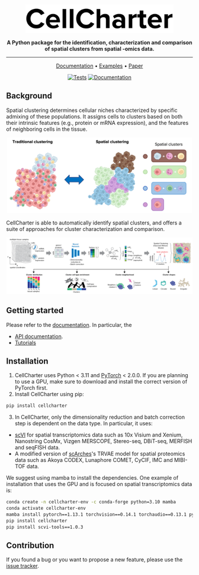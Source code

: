 <div align="center">
<img src="https://github.com/CSOgroup/cellcharter/raw/main/docs/_static/cellcharter.png" width="400px">

**A Python package for the identification, characterization and comparison of spatial clusters from spatial -omics data.**

---

<p align="center">
  <a href="https://cellcharter.readthedocs.io/en/latest/" target="_blank">Documentation</a> •
  <a href="https://cellcharter.readthedocs.io/en/latest/notebooks/codex_mouse_spleen.html" target="_blank">Examples</a> •
  <a href="https://www.biorxiv.org/content/10.1101/2023.01.10.523386v1" target="_blank">Paper</a>
</p>

[![Tests][badge-tests]][link-tests]
[![Documentation][badge-docs]][link-docs]

[badge-tests]: https://img.shields.io/github/actions/workflow/status/CSOgroup/cellcharter/test.yaml?branch=main
[link-tests]: https://github.com/CSOgroup/cellcharter/actions/workflows/test.yml
[badge-docs]: https://img.shields.io/readthedocs/cellcharter

</div>

## Background

<p>
  Spatial clustering determines cellular niches characterized by specific admixing of these populations. It assigns cells to clusters based on both their intrinsic features (e.g., protein or mRNA expression), and the features of neighboring cells in the tissue.
</p>
<p align="center">
  <img src="https://github.com/CSOgroup/cellcharter/raw/main/docs/_static/spatial_clusters.png" width="500px">
</p>

<p>
CellCharter is able to automatically identify spatial clusters, and offers a suite of approaches for cluster characterization and comparison.
</p>
<p align="center">
  <img src="https://github.com/CSOgroup/cellcharter/raw/main/docs/_static/cellcharter_workflow.png" width="800px">
</p>

## Getting started

Please refer to the [documentation][link-docs]. In particular, the

-   [API documentation][link-api].
-   [Tutorials][link-tutorial]

## Installation

1. CellCharter uses Python < 3.11 and [PyTorch](https://pytorch.org) < 2.0.0. If you are planning to use a GPU, make sure to download and install the correct version of PyTorch first.
2. Install CellCharter using pip:

```bash
pip install cellcharter
```

3. In CellCharter, only the dimensionality reduction and batch correction step is dependent on the data type. In particular, it uses:

-   [scVI](https://github.com/scverse/scvi-tools) for spatial transcriptomics data such as 10x Visium and Xenium, Nanostring CosMx, Vizgen MERSCOPE, Stereo-seq, DBiT-seq, MERFISH and seqFISH data.
-   A modified version of [scArches](https://github.com/theislab/scarches)'s TRVAE model for spatial proteomics data such as Akoya CODEX, Lunaphore COMET, CyCIF, IMC and MIBI-TOF data.

We suggest using mamba to install the dependencies.
One example of installation that uses the GPU and is focused on spatial transcriptomics data is:

```bash
conda create -n cellcharter-env -c conda-forge python=3.10 mamba
conda activate cellcharter-env
mamba install pytorch==1.13.1 torchvision==0.14.1 torchaudio==0.13.1 pytorch-cuda=11.7 -c pytorch -c nvidia
pip install cellcharter
pip install scvi-tools==1.0.3
```

## Contribution

If you found a bug or you want to propose a new feature, please use the [issue tracker][issue-tracker].

[issue-tracker]: https://github.com/CSOgroup/cellcharter/issues
[link-docs]: https://cellcharter.readthedocs.io
[link-api]: https://cellcharter.readthedocs.io/en/latest/api.html
[link-tutorial]: https://cellcharter.readthedocs.io/en/latest/notebooks/codex_mouse_spleen.html

